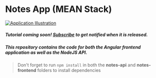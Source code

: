 # Notes App (MEAN Stack)

[![Application Illustration](app_thumbnail.png)](https://www.youtube.com/channel/UCbwsS1m4Hib6R-9F1alus_A)

<!-- TODO: Change links when you upload video -->

<!-- ##### Watch the full tutorial on [Youtube](https://youtu.be/YGCDAXFWAZo)!  -->
##### Tutorial coming soon! [Subscribe](https://www.youtube.com/channel/UCbwsS1m4Hib6R-9F1alus_A) to get notified when it is released.

##### This repository contains the code for both the Angular frontend application as well as the NodeJS API. 

> Don't forget to run `npm install` in both the **notes-api** and **notes-frontend** folders to install dependencies